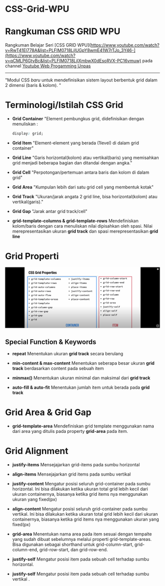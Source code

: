# CSS-Grid-WPU

# Rangkuman CSS GRID WPU
Rangkuman Belajar Seri [CSS GRID WPU](https://www.youtube.com/watch?v=RwT41El778A&list=PLFIM0718LjIUGpY8wmE41W7rTJo_3Y46-](https://www.youtube.com/watch?v=qCMLP6GtyBc&list=PLFIM0718LjIXmbwX0dEsoRVX-PC16vmuw) pada channel [Youtube Web Progamming Unpas](https://www.youtube.com/c/WebProgrammingUNPAS)

---

"Modul CSS *baru* untuk mendefinisikan sistem layout berbentuk grid dalam 2 dimensi (baris & kolom). "

# Terminologi/Istilah CSS Grid

* **Grid Container**
    "Element pembungkus grid, didefinisikan dengan menuliskan : 
    ```css
    display: grid;
    ```
* **Grid Item**
    "Element-element yang berada (1level) di dalam grid container"
* **Grid Line**
    "Garis horizontal(kolom) atau vertikal(baris) yang memisahkan grid menjadi beberapa bagian dan ditandai dengan angka."
* **Grid Cell**
    "Perpotongan/pertemuan antara baris dan kolom di dalam grid"
* **Grid Area**
    "Kumpulan lebih dari satu grid cell yang membentuk kotak"
* **Grid Track**
    "Ukuran/jarak angata 2 grid line, bisa horizontal(kolom) atau vertikal(garis)."
* **Grid Gap**
    "Jarak antar grid track/cell"

* **grid-template-columns & grid-template-rows**
    Mendefiniskan kolom/baris dengan cara menuliskan nilai dipisahkan oleh spasi. Nilai merepresentasikan ukuran **grid track** dan spasi merepresentasikan **grid line**

# Grid Properti
![Grid Properti](https://github.com/dulabdul/CSS-Grid-WPU/blob/main/Grid_properti.png)

## Special Function & Keywords

* **repeat**
    Menentukan ukuran **grid track** secara berulang

* **min-content & max-content**
    Menentukan seberapa besar ukuran **grid track** berdasarkan content pada sebuah item

* **minmax()**
    Menentukan ukuran minimal dan maksimal dari **grid track**

* **auto-fill & auto-fit**
    Menentukan jumlah item untuk berada pada **grid track**

# Grid Area & Grid Gap

* **grid-template-area**
    Mendefiniskan grid template menggunakan nama dari area yang ditulis pada property **grid-area** pada item.
    
# Grid Alignment

* **justify-items**
    Mensejajarkan grid-items pada sumbu horizontal

* **align-items**
    Mensejajarkan grid items pada sumbu vertikal

* **justify-content**
    Mengatur posisi seluruh grid-container pada sumbu horizontal.
    Ini bisa dilakukan ketika ukuran total grid lebih kecil dari ukuran containernya, biasanya ketika grid items nya menggunakan ukuran yang fixed(px)

* **align-content**
    Mengatur posisi seluruh grid-container pada sumbu vertikal.
    Ini bisa dilakukan ketika ukuran total grid lebih kecil dari ukuran containernya, biasanya ketika grid items nya menggunakan ukuran yang fixed(px)

* **grid-area**
    Menentukan nama area pada item sesuai dengan tempalte yang sudah dibuat sebelumnya melalui properti grid-template-areas.
    Bisa digunakan sebagai shorthand untuk grid-column-start, grid-column-end, grid-row-start, dan grid-row-end.

* **justify-self**
    Mengatur posisi item pada sebuah cell terhadap sumbu horizontal.

* **justify-self**
    Mengatur posisi item pada sebuah cell terhadap sumbu vertikal .
